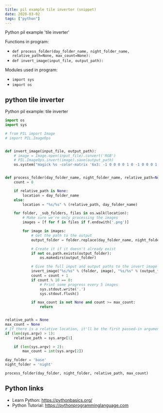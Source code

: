 ```yaml
---
title: pil example tile inverter (snippet)
date: 2020-03-02
tags: ["python"]
---
```

Python pil example 'tile inverter'

Functions in program: 
* `def process_folder(day_folder_name, night_folder_name, relative_path=None, max_count=None):`
* `def invert_image(input_file, output_path):`

Modules used in program: 
* `import sys`
* `import os`

## python tile inverter

Python pil example: tile inverter

```python
import os
import sys

# from PIL import Image
# import PIL.ImageOps


def invert_image(input_file, output_path):
    # image = Image.open(input_file).convert('RGB')
    # PIL.ImageOps.invert(image).save(output_path)
    os.system("magick %s -color-matrix '6x3: -1 0 0 0 0 1 0 -1 0 0 0 1 0 0 -1 0 0 1' %s" % (input_file, output_path))


def process_folder(day_folder_name, night_folder_name, relative_path=None, max_count=None):
    count = 0

    if relative_path is None:
        location = day_folder_name
    else:
        location = "%s/%s" % (relative_path, day_folder_name)

    for folder, _sub_folders, files in os.walk(location):
        # Make sure we're only processing the images
        images = [f for f in files if f.endswith('.png')]

        for image in images:
            # Get the path to the output
            output_folder = folder.replace(day_folder_name, night_folder_name)

            # Create it if it doesn't already exist
            if not os.path.exists(output_folder):
                os.makedirs(output_folder)

            # Give the full input and output paths to the invert image function
            invert_image("%s/%s" % (folder, image), "%s/%s" % (output_folder, image))
            count = count + 1
            if count % 10 == 0:
                # Print some progress every 5 images
                sys.stdout.write('.')
                sys.stdout.flush()

            if max_count is not None and count >= max_count:
                return


relative_path = None
max_count = None
# If there is a relative location, it'll be the first passed-in argument
if (len(sys.argv) > 1):
    relative_path = sys.argv[1]

    if (len(sys.argv) > 2):
        max_count = int(sys.argv[2])

day_folder = 'base'
night_folder = 'night'

process_folder(day_folder, night_folder, relative_path, max_count)

```

## Python links

- Learn Python: https://pythonbasics.org/
- Python Tutorial: https://pythonprogramminglanguage.com
